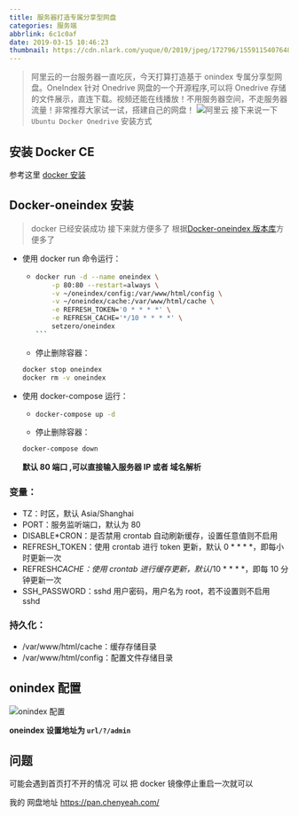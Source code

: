 ```yaml
---
title: 服务器打造专属分享型网盘
categories: 服务端
abbrlink: 6c1c0af
date: 2019-03-15 10:46:23
thumbnail: https://cdn.nlark.com/yuque/0/2019/jpeg/172796/1559115407648-assets/web-upload/75719cd4-0de0-43a6-82e3-05ba70ee9dd9.jpeg
---
```


> 阿里云的一台服务器一直吃灰，今天打算打造基于 onindex 专属分享型网盘。OneIndex 针对 Onedrive 网盘的一个开源程序,可以将 Onedrive 存储的文件展示，直连下载。视频还能在线播放！不用服务器空间，不走服务器流量！非常推荐大家试一试，搭建自己的网盘！
> ![阿里云](https://wx4.sinaimg.cn/large/0079V2lRly1g0t7fca3uzj309l09ndfr.jpg)
> 接下来说一下 `Ubuntu Docker Onedrive` 安装方式

## 安装 Docker CE

参考这里 [docker 安装](https://chenyeah.com/posts/aa43c23f/#%E4%BA%8C-%E5%AE%89%E8%A3%85-docker-%E5%8F%8A-docker-compose)

## Docker-oneindex 安装

> docker 已经安装成功 接下来就方便多了
> 根据[Docker-oneindex 版本库](https://github.com/TimeBye/oneindex)方便多了

- 使用 docker run 命令运行：

  - ````bash
    docker run -d --name oneindex \
        -p 80:80 --restart=always \
        -v ~/oneindex/config:/var/www/html/config \
        -v ~/oneindex/cache:/var/www/html/cache \
        -e REFRESH_TOKEN='0 * * * *' \
        -e REFRESH_CACHE='*/10 * * * *' \
        setzero/oneindex
    ```

    ````

  - 停止删除容器：

  ```bash
  docker stop oneindex
  docker rm -v oneindex
  ```

- 使用 docker-compose 运行：
  - ```bash
    docker-compose up -d
    ```
  - 停止删除容器：
  ```bash
  docker-compose down
  ```
  **默认 80 端口 ,可以直接输入服务器 IP 或者 域名解析**

### 变量：

- TZ：时区，默认 Asia/Shanghai
- PORT：服务监听端口，默认为 80
- DISABLE\*CRON：是否禁用 crontab 自动刷新缓存，设置任意值则不启用
- REFRESH_TOKEN：使用 crontab 进行 token 更新，默认 0 \* \* \* \*，即每小时更新一次
- REFRESH*CACHE：使用 crontab 进行缓存更新，默认*/10 \* \* \* \*，即每 10 分钟更新一次
- SSH_PASSWORD：sshd 用户密码，用户名为 root，若不设置则不启用 sshd

### 持久化：

- /var/www/html/cache：缓存存储目录
- /var/www/html/config：配置文件存储目录

## onindex 配置

![onindex 配置](https://wx2.sinaimg.cn/large/0079V2lRly1g0t7eba0bkg30qe0nm1ky.gif)

**oneindex 设置地址为 `url/?/admin`**

## 问题

可能会遇到首页打不开的情况 可以 把 docker 镜像停止重启一次就可以

我的 网盘地址 https://pan.chenyeah.com/
